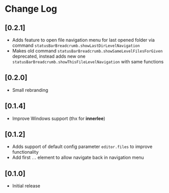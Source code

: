 # Change Log

## [0.2.1]

- Adds feature to open file navigation menu for last opened folder via command `statusBarBreadcrumb.showLastDirLevelNavigation`
- Makes old command `statusBarBreadcrumb.showSameLevelFilesForGiven` deprecated, instead adds new one `statusBarBreadcrumb.showThisFileLevelNavigation` with same functions

## [0.2.0]

- Small rebranding

## [0.1.4]

- Improve Windows support (thx for **innerlee**)

## [0.1.2]

- Adds support of default config parameter `editor.files` to improve functionality
- Add first `..` element to allow navigate back in navigation menu

## [0.1.0]

- Initial release
